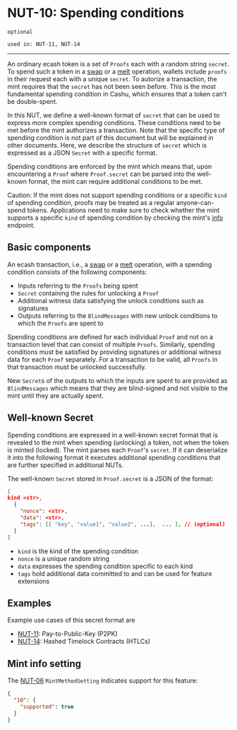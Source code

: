 # NUT-10: Spending conditions

`optional`

`used in: NUT-11, NUT-14`

---

An ordinary ecash token is a set of `Proofs` each with a random string `secret`. To spend such a token in a [swap][03] or a [melt][05] operation, wallets include `proofs` in their request each with a unique `secret`. To autorize a transaction, the mint requires that the `secret` has not been seen before. This is the most fundamental spending condition in Cashu, which ensures that a token can't be double-spent.

In this NUT, we define a well-known format of `secret` that can be used to express more complex spending conditions. These conditions need to be met before the mint authorizes a transaction. Note that the specific type of spending condition is not part of this document but will be explained in other documents. Here, we describe the structure of `secret` which is expressed as a JSON `Secret` with a specific format.

Spending conditions are enforced by the mint which means that, upon encountering a `Proof` where `Proof.secret` can be parsed into the well-known format, the mint can require additional conditions to be met.

Caution: If the mint does not support spending conditions or a specific `kind` of spending condition, proofs may be treated as a regular anyone-can-spend tokens. Applications need to make sure to check whether the mint supports a specific `kind` of spending condition by checking the mint's [info][06] endpoint.

## Basic components

An ecash transaction, i.e., a [swap][03] or a [melt][05] operation, with a spending condition consists of the following components:

- Inputs referring to the `Proofs` being spent
- `Secret` containing the rules for unlocking a `Proof`
- Additional witness data satisfying the unlock conditions such as signatures
- Outputs referring to the `BlindMessages` with new unlock conditions to which the `Proofs` are spent to

Spending conditions are defined for each individual `Proof` and not on a transaction level that can consist of multiple `Proofs`. Similarly, spending conditions must be satisfied by providing signatures or additional witness data for each `Proof` separately. For a transaction to be valid, all `Proofs` in that transaction must be unlocked successfully.

New `Secret`s of the outputs to which the inputs are spent to are provided as `BlindMessages` which means that they are blind-signed and not visible to the mint until they are actually spent.

## Well-known Secret

Spending conditions are expressed in a well-known secret format that is revealed to the mint when spending (unlocking) a token, not when the token is minted (locked). The mint parses each `Proof`'s `secret`. If it can deserialize it into the following format it executes additional spending conditions that are further specified in additional NUTs.

The well-known `Secret` stored in `Proof.secret` is a JSON of the format:

```json
[
kind <str>,
  {
    "nonce": <str>,
    "data": <str>,
    "tags": [[ "key", "value1", "value2", ...],  ... ], // (optional)
  }
]
```

- `kind` is the kind of the spending condition
- `nonce` is a unique random string
- `data` expresses the spending condition specific to each kind
- `tags` hold additional data committed to and can be used for feature extensions

## Examples

Example use cases of this secret format are

- [NUT-11][11]: Pay-to-Public-Key (P2PK)
- [NUT-14][14]: Hashed Timelock Contracts (HTLCs)

## Mint info setting

The [NUT-06][06] `MintMethodSetting` indicates support for this feature:

```json
{
  "10": {
    "supported": true
  }
}
```

[00]: 00.md
[01]: 01.md
[02]: 02.md
[03]: 03.md
[04]: 04.md
[05]: 05.md
[06]: 06.md
[07]: 07.md
[08]: 08.md
[09]: 09.md
[10]: 10.md
[11]: 11.md
[12]: 12.md
[14]: 14.md
